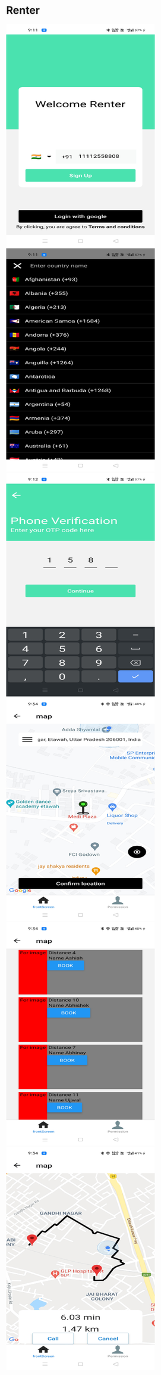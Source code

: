 # Renter

<div style="display:flex , margin-right:10">
  <img src="/Readme/login.jpg" width="400" height="600" />
  <img src="/Readme/countyFlag.jpg" width="400" height="600" />
 <div>
   
 <div style="display:flex , margin-right:10">
  <img src="/Readme/otp.jpg" width="400" height="600" />
  <img src="/Readme/mapscreen.jpg" width="400" height="600" />
 <div>
   
   <div style="display:flex , margin-right:10">
  <img src="/Readme/Booking.jpg" width="400" height="600" />
  <img src="/Readme/distance.jpg" width="400" height="600" />
 <div>
